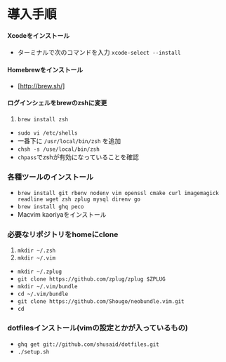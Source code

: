 # 導入手順

#### Xcodeをインストール
- ターミナルで次のコマンドを入力 `xcode-select --install`

#### Homebrewをインストール
- [http://brew.sh/]

#### ログインシェルをbrewのzshに変更
1. `brew install zsh`
- `sudo vi /etc/shells`
- 一番下に `/usr/local/bin/zsh` を追加
- `chsh -s /use/local/bin/zsh`
- `chpass`でzshが有効になっていることを確認

### 各種ツールのインストール
- `brew install git rbenv nodenv vim openssl cmake curl imagemagick readline wget zsh zplug mysql direnv go`
- `brew install ghq peco`
- Macvim kaoriyaをインストール

### 必要なリポジトリをhomeにclone
1. `mkdir ~/.zsh`
2. `mkdir ~/.vim`
+ `mkdir ~/.zplug`
+ `git clone https://github.com/zplug/zplug $ZPLUG`
+ `mkdir ~/.vim/bundle`
+ `cd ~/.vim/bundle`
+ `git clone https://github.com/Shougo/neobundle.vim.git`
+ `cd`

### dotfilesインストール(vimの設定とかが入っているもの)
+ `ghq get git://github.com/shusaid/dotfiles.git`
+ `./setup.sh`